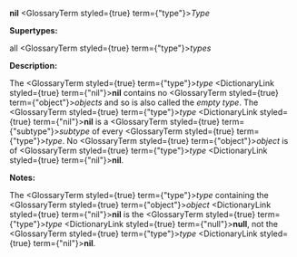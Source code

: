 **nil** <GlossaryTerm styled={true} term={"type"}><i>Type</i></GlossaryTerm> 



**Supertypes:** 



all <GlossaryTerm styled={true} term={"type"}><i>types</i></GlossaryTerm> 



**Description:** 



The <GlossaryTerm styled={true} term={"type"}><i>type</i></GlossaryTerm> <DictionaryLink styled={true} term={"nil"}><b>nil</b></DictionaryLink> contains no <GlossaryTerm styled={true} term={"object"}><i>objects</i></GlossaryTerm> and so is also called the *empty type*. The <GlossaryTerm styled={true} term={"type"}><i>type</i></GlossaryTerm> <DictionaryLink styled={true} term={"nil"}><b>nil</b></DictionaryLink> is a <GlossaryTerm styled={true} term={"subtype"}><i>subtype</i></GlossaryTerm> of every <GlossaryTerm styled={true} term={"type"}><i>type</i></GlossaryTerm>. No <GlossaryTerm styled={true} term={"object"}><i>object</i></GlossaryTerm> is of <GlossaryTerm styled={true} term={"type"}><i>type</i></GlossaryTerm> <DictionaryLink styled={true} term={"nil"}><b>nil</b></DictionaryLink>. 



**Notes:** 



The <GlossaryTerm styled={true} term={"type"}><i>type</i></GlossaryTerm> containing the <GlossaryTerm styled={true} term={"object"}><i>object</i></GlossaryTerm> <DictionaryLink styled={true} term={"nil"}><b>nil</b></DictionaryLink> is the <GlossaryTerm styled={true} term={"type"}><i>type</i></GlossaryTerm> <DictionaryLink styled={true} term={"null"}><b>null</b></DictionaryLink>, not the <GlossaryTerm styled={true} term={"type"}><i>type</i></GlossaryTerm> <DictionaryLink styled={true} term={"nil"}><b>nil</b></DictionaryLink>. 



